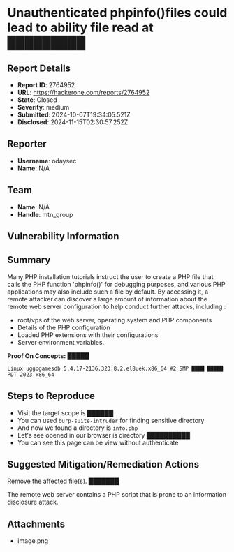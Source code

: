# Unauthenticated phpinfo()files could lead to ability file read at █████████ 

## Report Details
- **Report ID**: 2764952
- **URL**: https://hackerone.com/reports/2764952
- **State**: Closed
- **Severity**: medium
- **Submitted**: 2024-10-07T19:34:05.521Z
- **Disclosed**: 2024-11-15T02:30:57.252Z

## Reporter
- **Username**: odaysec
- **Name**: N/A

## Team
- **Name**: N/A
- **Handle**: mtn_group

## Vulnerability Information
## Summary 
Many PHP installation tutorials instruct the user to create a PHP file that calls the PHP function 'phpinfo()' for debugging purposes, and various PHP applications may also include such a file by default. By accessing it, a remote attacker can discover a large amount of information about the remote web server configuration to help conduct further attacks, including :
 * root/vps of the web server, operating system and PHP components
 * Details of the PHP configuration
 * Loaded PHP extensions with their configurations
 * Server environment variables.


**Proof On Concepts:**
█████
```
Linux uggogamesdb 5.4.17-2136.323.8.2.el8uek.x86_64 #2 SMP ████ █████ PDT 2023 x86_64
```

## Steps to Reproduce
* Visit the target scope is ██████
 * You can used `burp-suite-intruder` for finding sensitive directory
 * And now we found a directory is `info.php`
 * Let's see opened in our browser is directory ██████████
 * You can see this page can be view without authenticate

## Suggested Mitigation/Remediation Actions
Remove the affected file(s).
███████

The remote web server contains a PHP script that is prone to an information disclosure attack.

## Attachments
- image.png

